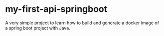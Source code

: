 # my-first-api-springboot
A very simple project to learn how to build and generate a docker image of a spring boot project with Java.
